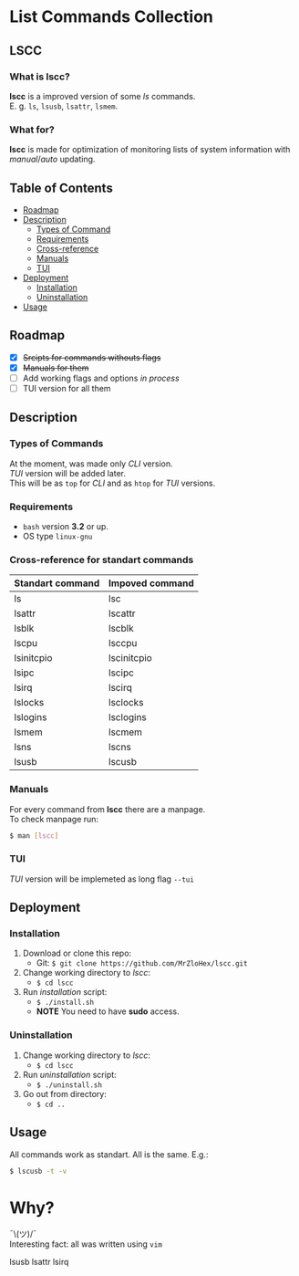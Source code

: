 # List Commands Collection

## LSCC

### What is **lscc**?

**lscc** is a improved version of some *ls* commands. </br>
E. g. `ls`, `lsusb`, `lsattr`, `lsmem`. 

### What for?

**lscc** is made for optimization of monitoring lists of system information with *manual*/*auto* updating.

## Table of Contents

* [Roadmap](#roadmap)
* [Description](#description)
	* [Types of Command](#types-of-commands)
	* [Requirements](#requirements)
	* [Cross-reference](#cross-reference-for-standart-commands)
	* [Manuals](#manuals)
	* [TUI](#tui)
* [Deployment](#deployment)
	* [Installation](#installation)
	* [Uninstallation](#uninstallation)
* [Usage](#usage)


## Roadmap
  - [x] ~~Srcipts for commands withouts flags~~
  - [x] ~~Manuals for them~~
  - [ ] Add working flags and options   *in process*
  - [ ] TUI version for all them

## Description

### Types of Commands

At the moment, was made only *CLI* version. </br>
*TUI* version will be added later. </br>
This will be as `top` for *CLI* and as `htop` for *TUI* versions.

### Requirements

- `bash` version **3.2** or up.
- OS type `linux-gnu`

### Cross-reference for standart commands

| Standart command | Impoved command |
|:-----------------|:----------------|
| ls	           | lsc             |
| lsattr           | lscattr         |
| lsblk            | lscblk          |
| lscpu            | lsccpu          |
| lsinitcpio       | lscinitcpio     |
| lsipc	           | lscipc          |
| lsirq            | lscirq          |
| lslocks          | lsclocks        |
| lslogins         | lsclogins       |
| lsmem            | lscmem          |
| lsns             | lscns           |
| lsusb            | lscusb          |

### Manuals

For every command from **lscc** there are a manpage. </br>
To check manpage run:</br>
```bash
$ man [lscc]
```
### TUI

*TUI* version will be implemeted as long flag `--tui`

## Deployment

### Installation

1. Download or clone this repo:
	- Git: `$ git clone https://github.com/MrZloHex/lscc.git`
2. Change working directory to *lscc*:
	- `$ cd lscc`
3. Run *installation* script:
	- `$ ./install.sh`
	- **NOTE** You need to have **sudo** access.

### Uninstallation

1. Change working directory to *lscc*:
	- `$ cd lscc`
2. Run *uninstallation* script:
	- `$ ./uninstall.sh`
3. Go out from directory:
	- `$ cd ..`

## Usage 

All commands work as standart. All is the same. E.g.:</br>
```bash
$ lscusb -t -v
```

# Why?
¯\\(ツ)/¯</br>
Interesting fact: all was written using `vim`

lsusb lsattr lsirq
